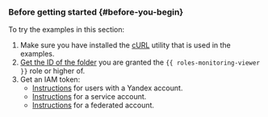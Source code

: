 ### Before getting started {#before-you-begin}

To try the examples in this section:

1. Make sure you have installed the [cURL](https://curl.haxx.se) utility that is used in the examples.
1. [Get the ID of the folder](../../resource-manager/operations/folder/get-id.md) you are granted the `{{ roles-monitoring-viewer }}` role or higher of.
1. Get an IAM token:
   * [Instructions](../../iam/operations/iam-token/create.md) for users with a Yandex account.
   * [Instructions](../../iam/operations/iam-token/create-for-sa.md) for a service account.
   * [Instructions](../../iam/operations/iam-token/create-for-federation.md) for a federated account.